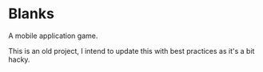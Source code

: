 # Blanks

A mobile application game.

This is an old project, I intend to update this with best practices as it's a bit hacky.
